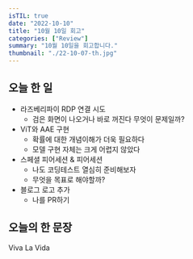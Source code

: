 ```yaml
---
isTIL: true
date: "2022-10-10"
title: "10월 10일 회고"
categories: ["Review"]
summary: "10월 10일을 회고합니다."
thumbnail: "./22-10-07-th.jpg"
---
```



## 오늘 한 일
- 라즈베리파이 RDP 연결 시도
  - 검은 화면이 나오거나 바로 꺼진다 무엇이 문제일까?
- ViT와 AAE 구현
  - 확률에 대한 개념이해가 더욱 필요하다
  - 모델 구현 자체는 크게 어렵지 않았다
- 스페셜 피어세션 & 피어세션
  - 나도 코딩테스트 열심히 준비해보자
  - 무엇을 목표로 해야할까?
- 블로그 로고 추가
  - 나를 PR하기

## 오늘의 한 문장
Viva La Vida